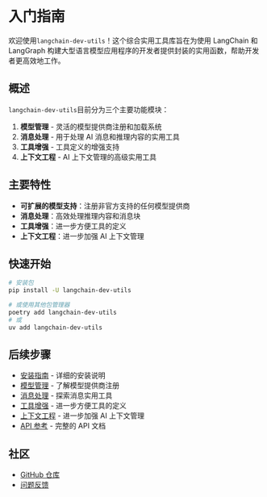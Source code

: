 # 入门指南

欢迎使用`langchain-dev-utils`！这个综合实用工具库旨在为使用 LangChain 和 LangGraph 构建大型语言模型应用程序的开发者提供封装的实用函数，帮助开发者更高效地工作。

## 概述

`langchain-dev-utils`目前分为三个主要功能模块：

1. **模型管理** - 灵活的模型提供商注册和加载系统
2. **消息处理** - 用于处理 AI 消息和推理内容的实用工具
3. **工具增强** - 工具定义的增强支持
4. **上下文工程** - AI 上下文管理的高级实用工具

## 主要特性

- **可扩展的模型支持**：注册非官方支持的任何模型提供商
- **消息处理**：高效处理推理内容和消息块
- **工具增强**：进一步方便工具的定义
- **上下文工程**：进一步加强 AI 上下文管理

## 快速开始

```bash
# 安装包
pip install -U langchain-dev-utils

# 或使用其他包管理器
poetry add langchain-dev-utils
# 或
uv add langchain-dev-utils
```

## 后续步骤

- [安装指南](./installation.md) - 详细的安装说明
- [模型管理](./model-management.md) - 了解模型提供商注册
- [消息处理](./message-processing.md) - 探索消息实用工具
- [工具增强](./tool-enhancement.md) - 进一步方便工具的定义
- [上下文工程](./context-engineering.md) - 进一步加强 AI 上下文管理
- [API 参考](./api-reference.md) - 完整的 API 文档

## 社区

- [GitHub 仓库](https://github.com/TBice123123/langchain-dev-utils)
- [问题反馈](https://github.com/TBice123123/langchain-dev-utils/issues)
